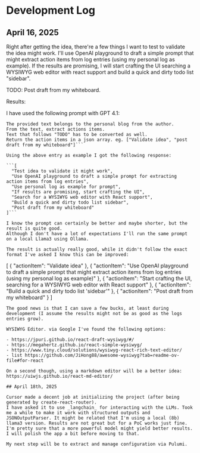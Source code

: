 # Development Log

## April 16, 2025

Right after getting the idea, there're a few things I want to test to validate the idea might work.
I'll use OpenAI playground to draft a simple prompt that might extract action items from log entries (using my personal log as example).
If the results are promising, I will start crafting the UI searching a WYSIWYG web editor with react support and build a quick and dirty todo list "sidebar".

TODO: Post draft from my whiteboard.

Results:

I have used the following prompt with GPT 4.1: 

```You are a personal assistant.
The provided text belongs to the personal blog from the author.
From the text, extract actions items.
Text that follows "TODO" has to be converted as well.
Return the action items in a json array. eg. ["Validate idea", "post draft from my whiteboard"]```

Using the above entry as example I got the following response:

```[
  "Test idea to validate it might work",
  "Use OpenAI playground to draft a simple prompt for extracting action items from log entries",
  "Use personal log as example for prompt",
  "If results are promising, start crafting the UI",
  "Search for a WYSIWYG web editor with React support",
  "Build a quick and dirty todo list sidebar",
  "Post draft from my whiteboard"
]```

I know the prompt can certainly be better and maybe shorter, but the result is quite good.
Although I don't have a lot of expectations I'll run the same prompt on a local Llama3 using Ollama.

The result is actually really good, while it didn't follow the exact format I've asked I know this can be improved:

```
[
  {
    "actionItem": "Validate idea"
  },
  {
    "actionItem": "Use OpenAI playground to draft a simple prompt that might extract action items from log entries 
(using my personal log as example)"
  },
  {
    "actionItem": "Start crafting the UI, searching for a WYSIWYG web editor with React support"
  },
  {
    "actionItem": "Build a quick and dirty todo list 'sidebar'"
  },
  {
    "actionItem": "Post draft from my whiteboard"
  }
]
```
The good news is that I can save a few bucks, at least during development (I assume the results might not be as good as the logs entries grow).

WYSIWYG Editor. via Google I've found the following options:

- https://jpuri.github.io/react-draft-wysiwyg/#/
- https://megahertz.github.io/react-simple-wysiwyg/
- https://www.tiny.cloud/solutions/wysiwyg-react-rich-text-editor/
- list https://github.com/JiHong88/awesome-wysiwyg?tab=readme-ov-file#for-react

On a second though, using a markdown editor will be a better idea: https://uiwjs.github.io/react-md-editor/

## April 18th, 2025

Cursor made a decent job at initializing the project (after being generated by create-react-router).
I have asked it to use _langchain_ for interacting with the LLMs. Took me a while to make it work with structured outputs and JSONOutputParser. It might be related that I'm using a local (8b) llama3 version. Results are not great but for a PoC works just fine. I'm pretty sure that a more powerful model might yield better results.
I will polish the app a bit before moving to that.

My next step will be to extract and manage configuration via Pulumi.
